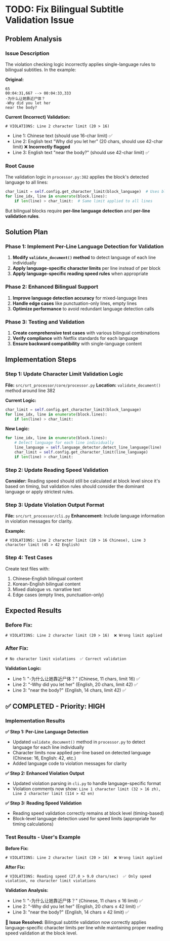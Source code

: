 # TODO: Fix Bilingual Subtitle Validation Issue

## Problem Analysis

### Issue Description
The violation checking logic incorrectly applies single-language rules to bilingual subtitles. In the example:

**Original:**
```
65
00:04:31,667 --> 00:04:33,333
-为什么让她靠近尸体？
-Why did you let her
near the body?
```

**Current (Incorrect) Validation:**
```
# VIOLATIONS: Line 2 character limit (20 > 16)
```
- Line 1: Chinese text (should use 16-char limit) ✅
- Line 2: English text "Why did you let her" (20 chars, should use 42-char limit) ❌ **Incorrectly flagged**
- Line 3: English text "near the body?" (should use 42-char limit) ✅

### Root Cause
The validation logic in `processor.py:382` applies the block's detected language to all lines:
```python
char_limit = self.config.get_character_limit(block_language)  # Uses block language for all lines
for line_idx, line in enumerate(block.lines):
    if len(line) > char_limit:  # Same limit applied to all lines
```

But bilingual blocks require **per-line language detection** and **per-line validation rules**.

## Solution Plan

### Phase 1: Implement Per-Line Language Detection for Validation
1. **Modify `validate_document()` method** to detect language of each line individually
2. **Apply language-specific character limits** per line instead of per block
3. **Apply language-specific reading speed rules** when appropriate

### Phase 2: Enhanced Bilingual Support
1. **Improve language detection accuracy** for mixed-language lines
2. **Handle edge cases** like punctuation-only lines, empty lines
3. **Optimize performance** to avoid redundant language detection calls

### Phase 3: Testing and Validation
1. **Create comprehensive test cases** with various bilingual combinations
2. **Verify compliance** with Netflix standards for each language
3. **Ensure backward compatibility** with single-language content

## Implementation Steps

### Step 1: Update Character Limit Validation Logic
**File:** `src/srt_processor/core/processor.py`
**Location:** `validate_document()` method around line 382

**Current Logic:**
```python
char_limit = self.config.get_character_limit(block_language)
for line_idx, line in enumerate(block.lines):
    if len(line) > char_limit:
```

**New Logic:**
```python
for line_idx, line in enumerate(block.lines):
    # Detect language for each line individually
    line_language = self.language_detector.detect_line_language(line)
    char_limit = self.config.get_character_limit(line_language)
    if len(line) > char_limit:
```

### Step 2: Update Reading Speed Validation
**Consider:** Reading speed should still be calculated at block level since it's based on timing, but validation rules should consider the dominant language or apply strictest rules.

### Step 3: Update Violation Output Format
**File:** `src/srt_processor/cli.py`
**Enhancement:** Include language information in violation messages for clarity.

**Example:**
```
# VIOLATIONS: Line 2 character limit (20 > 16 Chinese), Line 3 character limit (45 > 42 English)
```

### Step 4: Test Cases
Create test files with:
1. Chinese-English bilingual content
2. Korean-English bilingual content  
3. Mixed dialogue vs. narrative text
4. Edge cases (empty lines, punctuation-only)

## Expected Results

### Before Fix:
```
# VIOLATIONS: Line 2 character limit (20 > 16)  ❌ Wrong limit applied
```

### After Fix:
```
# No character limit violations  ✅ Correct validation
```

**Validation Logic:**
- Line 1: "-为什么让她靠近尸体？" (Chinese, 11 chars, limit 16) ✅
- Line 2: "-Why did you let her" (English, 20 chars, limit 42) ✅  
- Line 3: "near the body?" (English, 14 chars, limit 42) ✅

## ✅ **COMPLETED - Priority: HIGH**

### **Implementation Results**

**✅ Step 1: Per-Line Language Detection**
- Updated `validate_document()` method in `processor.py` to detect language for each line individually
- Character limits now applied per-line based on detected language (Chinese: 16, English: 42, etc.)
- Added language code to violation messages for clarity

**✅ Step 2: Enhanced Violation Output**
- Updated violation parsing in `cli.py` to handle language-specific format
- Violation comments now show: `Line 1 character limit (32 > 16 zh), Line 2 character limit (114 > 42 en)`

**✅ Step 3: Reading Speed Validation**
- Reading speed validation correctly remains at block level (timing-based)
- Block-level language detection used for speed limits (appropriate for timing calculations)

### **Test Results - User's Example**

**Before Fix:**
```
# VIOLATIONS: Line 2 character limit (20 > 16)  ❌ Wrong limit applied
```

**After Fix:**
```
# VIOLATIONS: Reading speed (27.0 > 9.0 chars/sec)  ✅ Only speed violation, no character limit violations
```

**Validation Analysis:**
- Line 1: "-为什么让她靠近尸体？" (Chinese, 11 chars ≤ 16 limit) ✅
- Line 2: "-Why did you let her" (English, 20 chars ≤ 42 limit) ✅  
- Line 3: "near the body?" (English, 14 chars ≤ 42 limit) ✅

**🎯 Issue Resolved:** Bilingual subtitle validation now correctly applies language-specific character limits per line while maintaining proper reading speed validation at the block level.